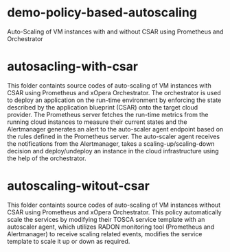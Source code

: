 # demo-policy-based-autoscaling
Auto-Scaling of VM instances with and without CSAR using Prometheus and Orchestrator

# autosacling-with-csar
This folder containts source codes of auto-scaling of VM instances with CSAR using Prometheus and xOpera Orchestrator. The orchestrator is used to deploy an application on the run-time environment by enforcing the state described by the application blueprint (CSAR) onto the target cloud provider. The Prometheus server fetches the run-time metrics from the running cloud instances to measure their current states and the Alertmanager generates an alert to the auto-scaler agent endpoint based on the rules defined in the Prometheus server. The auto-scaler agent receives the notifications from the Alertmanager, takes a scaling-up/scaling-down decision and deploy/undeploy an instance in the cloud infrastructure using the help of the orchestrator.


# autoscaling-witout-csar
This folder containts source codes of auto-scaling of VM instances without CSAR using Prometheus and xOpera Orchestrator. This policy automatically scale the services by modifying their TOSCA service template with an autoscaler agent, which utilizes RADON monitoring tool (Prometheus and Alertmanager) to receive scaling related events, modifies the service template to scale it up or down as required.
